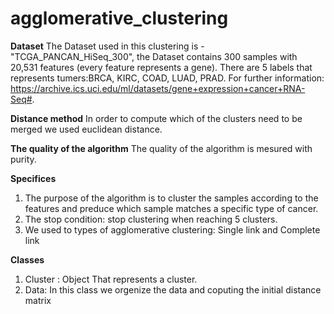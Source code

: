 # agglomerative_clustering
**Dataset**
The Dataset used in this clustering is - "TCGA_PANCAN_HiSeq_300", the Dataset contains 300 samples with 20,531 features (every feature represents a gene). There are 5 labels that represents tumers:BRCA, KIRC, COAD, LUAD, PRAD. For further information: https://archive.ics.uci.edu/ml/datasets/gene+expression+cancer+RNA-Seq#.

**Distance method**
In order to compute which of the clusters need to be merged we used euclidean distance. 

**The quality of the algorithm**
The quality of the algorithm is mesured with purity.

**Specifices**
1. The purpose of the algorithm is to cluster the samples according to the features and preduce which sample matches a specific type of cancer. 
2. The stop condition: stop clustering when reaching 5 clusters. 
3. We used to types of agglomerative clustering: Single link and Complete link

**Classes**
1. Cluster : Object That represents a cluster. 
2. Data: In this class we orgenize the data and coputing the initial distance matrix
